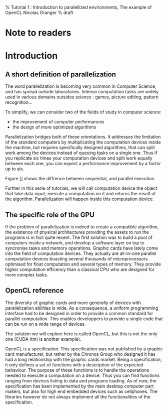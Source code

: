 % Tutorial 1 : Introduction to paralellized environments, The example of OpenCL Nicolas Granger
% draft


Note to readers 
===============


Introduction 
============


A short definition of parallelization 
-------------------------------------

The word parallelization is becoming very common in Computer Science, and has spread outside
laboratories. Intense computation tasks are widely used in various domains outsides science : games,
picture editing, pattern recognition... 

To simplify, we can consider two of the fields of study in computer science:
- the improvement of computer performances 
- the design of more optimized algorithms

Parallelization bridges both of these orientations. It addresses the limitation of the standard
computers by multiplicating the computation devices inside the machine, but requires specifically
designed algorithms, that can split work among the devices instead of queuing tasks on a single one.
Thus if you replicate six times your computation devices and split work equally between each one,
you can expect a performance improvement by a factor up to six.

Figure [] shows the diffrence between sequential, and parallel execution.

Further in this serie of tutorials, we will call computation device the object that take data input,
execute a computation on it and returns the result of the algorithm. Parallelization will happen
inside this computation device.


The specific role of the GPU 
----------------------------

If the problem of parallelization is indeed to create a compatible algorithm, the existence of
physical architectures providing the assets to run the programs is in fact quite recent. The first
solution was to build a pool of computers inside a network, and develop a software layer on top to
syncronise tasks and memory operations. Graphic cards have lately come into the field of
computation devices.
They actually are all-in-one parallel computation devices boasting several thousands of
microprocessors optimised for float computation and several types of memory. They provide higher
computation efficency than a classical CPU who are designed for more complex tasks.


OpenCL reference 
----------------

The diversity of graphic cards and more generally of devices with parallelization abilities is wide.
As a consequence, a uniform programming interface had to be designed in order to provide a common
standard for parallel computation. This enables developpers to provide a single code that can be run
on a wide range of devices.

The solution we will explore here is called OpenCL, but this is not the only one (CUDA (tm) is
another example).

OpenCL is a specification. This specification  was not published by a graphic card manufacturer, but
rather by the Chronos Group who designed it has had a long relationship with the graphic cards
market.  Being a specification, it only defines a set of functions with a description of the
expected behaviour. The purpose of these functions is to handle the operations needed to execute a
computation on a device. Thus you can find functions ranging from devices listing to data and
programs loading.  As of now, the specification has been implemented by the main desktop computer
part makers, but also for high end embedded devices such as cellphones.  The libraries however do
not always implement all the functionalities of the specification.
